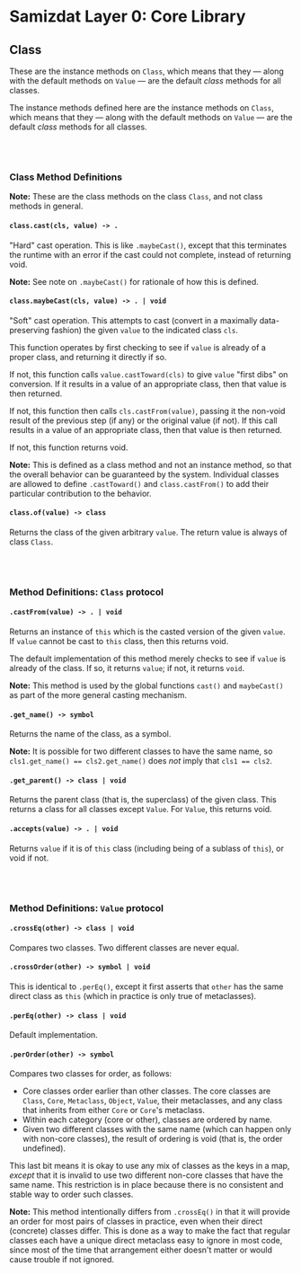 Samizdat Layer 0: Core Library
==============================

Class
-----

These are the instance methods on `Class`, which means that they &mdash;
along with the default methods on `Value` &mdash; are the default *class*
methods for all classes.

The instance methods defined here are the instance methods on `Class`, which
means that they &mdash; along with the default methods on `Value` &mdash; are
the default *class* methods for all classes.

<br><br>
### Class Method Definitions

**Note:** These are the class methods on the class `Class`, and not class
methods in general.

#### `class.cast(cls, value) -> .`

"Hard" cast operation. This is like `.maybeCast()`, except that this
terminates the runtime with an error if the cast could not complete, instead
of returning void.

**Note:** See note on `.maybeCast()` for rationale of how this is defined.

#### `class.maybeCast(cls, value) -> . | void`

"Soft" cast operation. This attempts to cast (convert in a maximally
data-preserving fashion) the given `value` to the indicated class `cls`.

This function operates by first checking to see if `value` is already of
a proper class, and returning it directly if so.

If not, this function calls `value.castToward(cls)` to give `value` "first
dibs" on conversion. If it results in a value of an appropriate class, then
that value is then returned.

If not, this function then calls `cls.castFrom(value)`, passing it the
non-void result of the previous step (if any) or the original value (if not).
If this call results in a value of an appropriate class, then that value is
then returned.

If not, this function returns void.

**Note:** This is defined as a class method and not an instance method, so
that the overall behavior can be guaranteed by the system. Individual
classes are allowed to define `.castToward()` and `class.castFrom()` to
add their particular contribution to the behavior.

#### `class.of(value) -> class`

Returns the class of the given arbitrary `value`. The return value is always
of class `Class`.


<br><br>
### Method Definitions: `Class` protocol

#### `.castFrom(value) -> . | void`

Returns an instance of `this` which is the casted version of the given
`value`. If `value` cannot be cast to `this` class, then this returns
void.

The default implementation of this method merely checks to see if `value` is
already of the class. If so, it returns `value`; if not, it returns `void`.

**Note:** This method is used by the global functions `cast()` and
`maybeCast()` as part of the more general casting mechanism.

#### `.get_name() -> symbol`

Returns the name of the class, as a symbol.

**Note:** It is possible for two different classes to have the same name,
so `cls1.get_name() == cls2.get_name()` does *not* imply that `cls1 == cls2`.

#### `.get_parent() -> class | void`

Returns the parent class (that is, the superclass) of the given class. This
returns a class for all classes except `Value`. For `Value`, this returns
void.

#### `.accepts(value) -> . | void`

Returns `value` if it is of `this` class (including being of a sublass
of `this`), or void if not.


<br><br>
### Method Definitions: `Value` protocol

#### `.crossEq(other) -> class | void`

Compares two classes. Two different classes are never equal.

#### `.crossOrder(other) -> symbol | void`

This is identical to `.perEq()`, except it first asserts that `other` has the
same direct class as `this` (which in practice is only true of metaclasses).

#### `.perEq(other) -> class | void`

Default implementation.

#### `.perOrder(other) -> symbol`

Compares two classes for order, as follows:

* Core classes order earlier than other classes. The core classes are
  `Class`, `Core`, `Metaclass`, `Object`, `Value`, their metaclasses, and
  any class that inherits from either `Core` or `Core`'s metaclass.
* Within each category (core or other), classes are ordered by name.
* Given two different classes with the same name (which can happen only with
  non-core classes), the result of ordering is void (that is, the order
  undefined).

This last bit means it is okay to use any mix of classes as the keys in a map,
*except* that it is invalid to use two different non-core classes that have
the same name. This restriction is in place because there is no consistent and
stable way to order such classes.

**Note:** This method intentionally differs from `.crossEq()` in that
it will provide an order for most pairs of classes in practice, even when
their direct (concrete) classes differ. This is done as a way to make the
fact that regular classes each have a unique direct metaclass easy to ignore
in most code, since most of the time that arrangement either doesn't matter
or would cause trouble if not ignored.

